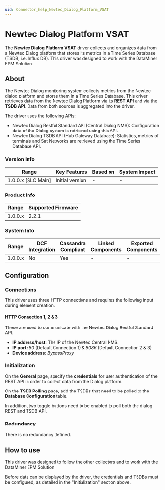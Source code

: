 ```yaml
---
uid: Connector_help_Newtec_Dialog_Platform_VSAT
---
```


# Newtec Dialog Platform VSAT

The **Newtec Dialog Platform VSAT** driver collects and organizes data from a Newtec Dialog platform that stores its metrics in a Time Series Database (TSDB, i.e. Influx DB). This driver was designed to work with the DataMiner EPM Solution.

## About

The Newtec Dialog monitoring system collects metrics from the Newtec dialog platform and stores them in a Time Series Database. This driver retrieves data from the Newtec Dialog Platform via its **REST API** and via the **TSDB API**. Data from both sources is aggregated into the driver.

The driver uses the following APIs:

- Newtec Dialog Restful Standard API (Central Dialog NMS): Configuration data of the Dialog system is retrieved using this API.
- Newtec Dialog TSDB API (Hub Gateway Database): Statistics, metrics of terminals and Sat Networks are retrieved using the Time Series Database API.

### Version Info

| **Range**            | **Key Features** | **Based on** | **System Impact** |
|----------------------|------------------|--------------|-------------------|
| 1.0.0.x \[SLC Main\] | Initial version  | \-           | \-                |

### Product Info

| **Range** | **Supported Firmware** |
|-----------|------------------------|
| 1.0.0.x   | 2.2.1                  |

### System Info

| **Range** | **DCF Integration** | **Cassandra Compliant** | **Linked Components** | **Exported Components** |
|-----------|---------------------|-------------------------|-----------------------|-------------------------|
| 1.0.0.x   | No                  | Yes                     | \-                    | \-                      |

## Configuration

### Connections

This driver uses three HTTP connections and requires the following input during element creation.

#### HTTP Connection 1, 2 & 3

These are used to communicate with the Newtec Dialog Restful Standard API.

- **IP address/host**: The IP of the Newtec Central NMS.
- **IP port:** *80* (Default Connection 1) & *8086* (Default Connection 2 & 3)
- **Device address**: *BypassProxy*

### Initialization

On the **General** page, specify the **credentials** for user authentication of the REST API in order to collect data from the Dialog platform.

On the **TSDB Polling** page, add the TSDBs that need to be polled to the **Database Configuration** table.

In addition, two toggle buttons need to be enabled to poll both the dialog REST and TSDB API.

### Redundancy

There is no redundancy defined.

## How to use

This driver was designed to follow the other collectors and to work with the DataMiner EPM Solution.

Before data can be displayed by the driver, the credentials and TSDBs must be configured, as detailed in the "Initialization" section above.
